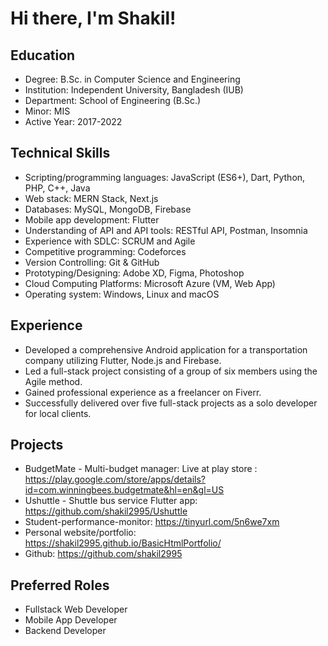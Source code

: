 # Hi there, I'm Shakil!

## Education
- Degree: B.Sc. in Computer Science and Engineering
- Institution: Independent University, Bangladesh (IUB)
- Department: School of Engineering (B.Sc.)
- Minor: MIS
- Active Year: 2017-2022

## Technical Skills
- Scripting/programming languages: JavaScript (ES6+), Dart, Python, PHP, C++, Java
- Web stack: MERN Stack, Next.js
- Databases: MySQL, MongoDB, Firebase
- Mobile app development: Flutter
- Understanding of API and API tools: RESTful API, Postman, Insomnia
- Experience with SDLC: SCRUM and Agile
- Competitive programming: Codeforces
- Version Controlling: Git & GitHub
- Prototyping/Designing: Adobe XD, Figma, Photoshop
- Cloud Computing Platforms: Microsoft Azure (VM, Web App)
- Operating system: Windows, Linux and macOS

## Experience
- Developed a comprehensive Android application for a transportation company utilizing Flutter, Node.js and Firebase.
- Led a full-stack project consisting of a group of six members using the Agile method.
- Gained professional experience as a freelancer on Fiverr.
- Successfully delivered over five full-stack projects as a solo developer for local clients.

## Projects
- BudgetMate - Multi-budget manager: Live at play store : https://play.google.com/store/apps/details?id=com.winningbees.budgetmate&hl=en&gl=US
- Ushuttle - Shuttle bus service Flutter app: https://github.com/shakil2995/Ushuttle
- Student-performance-monitor: https://tinyurl.com/5n6we7xm
- Personal website/portfolio: https://shakil2995.github.io/BasicHtmlPortfolio/
- Github: https://github.com/shakil2995

## Preferred Roles
- Fullstack Web Developer
- Mobile App Developer
- Backend Developer

